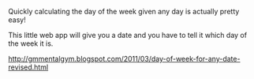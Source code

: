 Quickly calculating the day of the week given any day is actually pretty easy!

This little web app will give you a date and you have to tell it which day of the week it is.

http://gmmentalgym.blogspot.com/2011/03/day-of-week-for-any-date-revised.html
